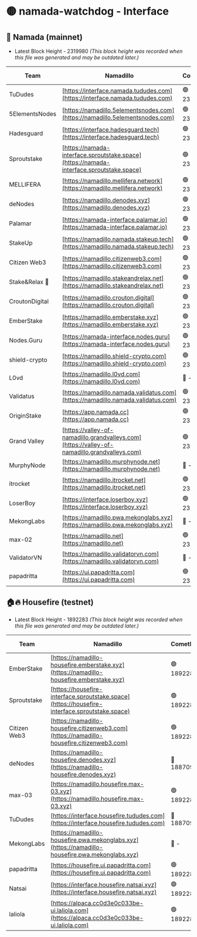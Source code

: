 # 🟡 namada-watchdog - Interface

## 🚀 Namada (mainnet)
- Latest Block Height - 2319980 *(This block height was recorded when this file was generated and may be outdated later.)*

| Team | Namadillo | CometBFT | Indexer | MASP Indexer |
|-|-|-|-|-|
| TuDudes | [https://interface.namada.tududes.com](https://interface.namada.tududes.com) | 🟢 2319961 | 🟢 2319961 | 🟢 2319961 |
| 5ElementsNodes | [https://namadillo.5elementsnodes.com](https://namadillo.5elementsnodes.com) | 🟢 2319962 | 🟢 2319961 | 🟢 2319962 |
| Hadesguard | [https://interface.hadesguard.tech](https://interface.hadesguard.tech) | 🟢 2319963 | 🟢 2319963 | 🟢 2319962 |
| Sproutstake | [https://namada-interface.sproutstake.space](https://namada-interface.sproutstake.space) | 🟢 2319963 | 🟢 2319963 | 🟢 2319963 |
| MELLIFERA | [https://namadillo.mellifera.network](https://namadillo.mellifera.network) | 🟢 2319964 | 🟢 2319964 | 🟢 2319964 |
| deNodes | [https://namadillo.denodes.xyz](https://namadillo.denodes.xyz) | 🟢 2319965 | 🟢 2319964 | 🟢 2319964 |
| Palamar | [https://namada-interface.palamar.io](https://namada-interface.palamar.io) | 🟢 2319965 | 🟢 2319965 | 🟢 2319965 |
| StakeUp | [https://namadillo.namada.stakeup.tech](https://namadillo.namada.stakeup.tech) | 🟢 2319966 | 🟢 2319965 | 🟢 2319965 |
| Citizen Web3 | [https://namadillo.citizenweb3.com](https://namadillo.citizenweb3.com) | 🟢 2319966 | 🟢 2319966 | 🟢 2319966 |
| Stake&Relax 🦥 | [https://namadillo.stakeandrelax.net](https://namadillo.stakeandrelax.net) | 🟢 2319967 | 🟢 2319967 | 🟢 2319967 |
| CroutonDigital | [https://namadillo.crouton.digital](https://namadillo.crouton.digital) | 🟢 2319967 | 🟢 2319967 | 🟢 2319967 |
| EmberStake | [https://namadillo.emberstake.xyz](https://namadillo.emberstake.xyz) | 🟢 2319968 | 🟢 2319968 | 🟢 2319968 |
| Nodes.Guru | [https://namada-interface.nodes.guru](https://namada-interface.nodes.guru) | 🟢 2319968 | 🟢 2319968 | 🟢 2319968 |
| shield-crypto | [https://namadillo.shield-crypto.com](https://namadillo.shield-crypto.com) | 🟢 2319969 | 🟢 2319969 | 🔴 - |
| L0vd | [https://namadillo.l0vd.com](https://namadillo.l0vd.com) | 🔴 - | 🔴 - | 🔴 - |
| Validatus | [https://namadillo.namada.validatus.com](https://namadillo.namada.validatus.com) | 🟢 2319973 | 🔴 2318627 | 🔴 2177377 |
| OriginStake | [https://app.namada.cc](https://app.namada.cc) | 🟢 2319974 | 🟢 2319974 | 🟢 2319974 |
| Grand Valley | [https://valley-of-namadillo.grandvalleys.com](https://valley-of-namadillo.grandvalleys.com) | 🟢 2319974 | 🟢 2319974 | 🟢 2319974 |
| MurphyNode | [https://namadillo.murphynode.net](https://namadillo.murphynode.net) | 🔴 - | 🔴 - | 🔴 - |
| itrocket | [https://namadillo.itrocket.net](https://namadillo.itrocket.net) | 🟢 2319977 | 🟢 2319977 | 🟢 2319977 |
| LoserBoy | [https://interface.loserboy.xyz](https://interface.loserboy.xyz) | 🟢 2319977 | 🟢 2319977 | 🟢 2319977 |
| MekongLabs | [https://namadillo.pwa.mekonglabs.xyz](https://namadillo.pwa.mekonglabs.xyz) | 🔴 - | 🔴 - | 🔴 - |
| max-02 | [https://namadillo.net](https://namadillo.net) | 🟢 2319978 | 🟢 2319978 | 🟢 2319978 |
| ValidatorVN | [https://namadillo.validatorvn.com](https://namadillo.validatorvn.com) | 🔴 - | 🔴 - | 🔴 - |
| papadritta | [https://ui.papadritta.com](https://ui.papadritta.com) | 🟢 2319980 | 🟢 2319980 | 🟢 2319980 |

## 🏠🔥 Housefire (testnet)
- Latest Block Height - 1892283 *(This block height was recorded when this file was generated and may be outdated later.)*

| Team | Namadillo | CometBFT | Indexer | MASP Indexer |
|-|-|-|-|-|
| EmberStake | [https://namadillo-housefire.emberstake.xyz](https://namadillo-housefire.emberstake.xyz) | 🟢 1892280 | 🟢 1892280 | 🟢 1892280 |
| Sproutstake | [https://housefire-interface.sproutstake.space](https://housefire-interface.sproutstake.space) | 🟢 1892280 | 🟢 1892280 | 🟢 1892280 |
| Citizen Web3 | [https://namadillo-housefire.citizenweb3.com](https://namadillo-housefire.citizenweb3.com) | 🟢 1892281 | 🔴 1887095 | 🔴 1887095 |
| deNodes | [https://namadillo-housefire.denodes.xyz](https://namadillo-housefire.denodes.xyz) | 🔴 1887095 | 🔴 1887095 | 🔴 1887095 |
| max-03 | [https://namadillo.housefire.max-03.xyz](https://namadillo.housefire.max-03.xyz) | 🟢 1892282 | 🟢 1892282 | 🟢 1892282 |
| TuDudes | [https://interface.housefire.tududes.com](https://interface.housefire.tududes.com) | 🔴 1887095 | 🔴 1887095 | 🔴 1887095 |
| MekongLabs | [https://namadillo-housefire.pwa.mekonglabs.xyz](https://namadillo-housefire.pwa.mekonglabs.xyz) | 🔴 - | 🔴 - | 🔴 - |
| papadritta | [https://housefire.ui.papadritta.com](https://housefire.ui.papadritta.com) | 🟢 1892283 | 🟢 1892282 | 🟢 1892283 |
| Natsai | [https://interface.housefire.natsai.xyz](https://interface.housefire.natsai.xyz) | 🟢 1892283 | 🟢 1892283 | 🟢 1892283 |
| laliola | [https://alpaca.cc0d3e0c033be-ui.laliola.com](https://alpaca.cc0d3e0c033be-ui.laliola.com) | 🟢 1892283 | 🟢 1892283 | 🔴 1887095 |

